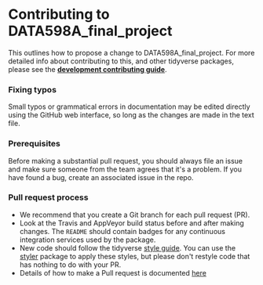 # Contributing to DATA598A_final_project

This outlines how to propose a change to DATA598A_final_project. For more detailed
info about contributing to this, and other tidyverse packages, please see the
[**development contributing guide**](https://rstd.io/tidy-contrib).

### Fixing typos

Small typos or grammatical errors in documentation may be edited directly using
the GitHub web interface, so long as the changes are made in the text file.

### Prerequisites

Before making  a substantial pull request, you should always file an issue and
make sure someone from the team agrees that it's a problem. If you have found a
bug, create an associated issue in the repo.

### Pull request process

*  We recommend that you create a Git branch for each pull request (PR).  
*  Look at the Travis and AppVeyor build status before and after making changes.
The `README` should contain badges for any continuous integration services used
by the package.  
*  New code should follow the tidyverse [style guide](https://style.tidyverse.org).
You can use the [styler](https://CRAN.R-project.org/package=styler) package to
apply these styles, but please don't restyle code that has nothing to do with 
your PR.
* Details of how to make a Pull request is documented [here]('./misc/how-to-create-pull-request.md')